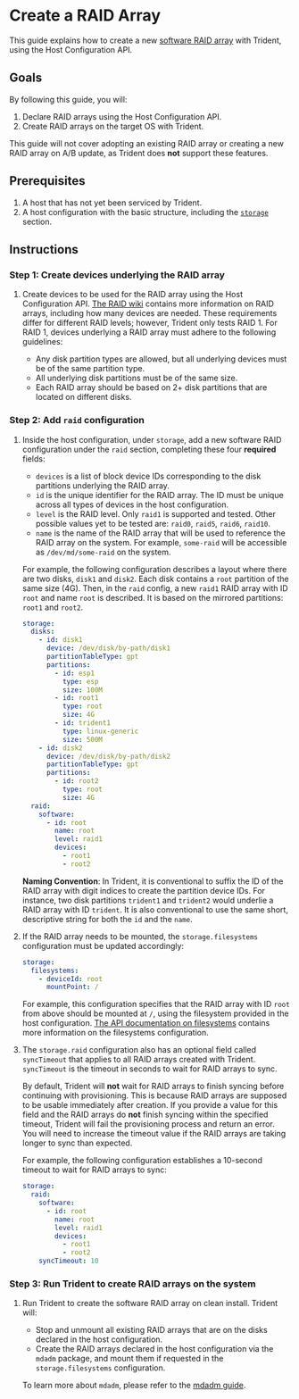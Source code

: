 
# Create a RAID Array

This guide explains how to create a new [software RAID array](../Reference/Host-Configuration/API-Reference/SoftwareRaidArray.md) with Trident, using the Host Configuration API.

## Goals

By following this guide, you will:

1. Declare RAID arrays using the Host Configuration API.
1. Create RAID arrays on the target OS with Trident.

This guide will not cover adopting an existing RAID array or creating a new RAID array on A/B update, as Trident does **not** support these features.

## Prerequisites

1. A host that has not yet been serviced by Trident.
1. A host configuration with the basic structure, including the [`storage`](../Reference/Host-Configuration/API-Reference/Storage.md) section.

## Instructions

### Step 1: Create devices underlying the RAID array

1. Create devices to be used for the RAID array using the Host Configuration API. [The RAID wiki](https://wiki.archlinux.org/title/RAID) contains more information on RAID arrays, including how many devices are needed. These requirements differ for different RAID levels; however, Trident only tests RAID 1. For RAID 1, devices underlying a RAID array must adhere to the following guidelines:

   - Any disk partition types are allowed, but all underlying devices must be of the same partition type.
   - All underlying disk partitions must be of the same size.
   - Each RAID array should be based on 2+ disk partitions that are located on different disks.

### Step 2: Add `raid` configuration

1. Inside the host configuration, under `storage`, add a new software RAID configuration under the `raid` section, completing these four **required** fields:

   - `devices` is a list of block device IDs corresponding to the disk partitions underlying the RAID array.
   - `id` is the unique identifier for the RAID array. The ID must be unique across all types of devices in the host configuration.
   - `level` is the RAID level. Only `raid1` is supported and tested. Other possible values yet to be tested are: `raid0`, `raid5`, `raid6`, `raid10`.
   - `name` is the name of the RAID array that will be used to reference the RAID array on the system. For example, `some-raid` will be accessible as `/dev/md/some-raid` on the system.

   For example, the following configuration describes a layout where there are two disks, `disk1` and `disk2`. Each disk contains a `root` partition of the same size (4G). Then, in the `raid` config, a new `raid1` RAID array with ID `root` and name `root` is described. It is based on the mirrored partitions: `root1` and `root2`.

   ```yaml
   storage:
     disks:
       - id: disk1
         device: /dev/disk/by-path/disk1
         partitionTableType: gpt
         partitions:
           - id: esp1
             type: esp
             size: 100M
           - id: root1
             type: root
             size: 4G
           - id: trident1
             type: linux-generic
             size: 500M
       - id: disk2
         device: /dev/disk/by-path/disk2
         partitionTableType: gpt
         partitions:
           - id: root2
             type: root
             size: 4G
     raid:
       software:
         - id: root
           name: root
           level: raid1
           devices:
             - root1
             - root2
   ```

   **Naming Convention**: In Trident, it is conventional to suffix the ID of the RAID array with digit indices to create the partition device IDs. For instance, two disk partitions `trident1` and `trident2` would underlie a RAID array with ID `trident`. It is also conventional to use the same short, descriptive string for both the `id` and the `name`.

1. If the RAID array needs to be mounted, the `storage.filesystems` configuration must be updated accordingly:

   ```yaml
   storage:
     filesystems:
       - deviceId: root
         mountPoint: /
   ```

   For example, this configuration specifies that the RAID array with ID `root` from above should be mounted at `/`, using the filesystem provided in the host configuration. [The API documentation on filesystems](../Reference/Host-Configuration/API-Reference/FileSystem.md) contains more information on the filesystems configuration.

1. The `storage.raid` configuration also has an optional field called `syncTimeout` that applies to all RAID arrays created with Trident. `syncTimeout` is the timeout in seconds to wait for RAID arrays to sync.

   By default, Trident will **not** wait for RAID arrays to finish syncing before continuing with provisioning. This is because RAID arrays are supposed to be usable immediately after creation. If you provide a value for this field and the RAID arrays do **not** finish syncing within the specified timeout, Trident will fail the provisioning process and return an error. You will need to increase the timeout value if the RAID arrays are taking longer to sync than expected.

   For example, the following configuration establishes a 10-second timeout to wait for RAID arrays to sync:

   ```yaml
   storage:
     raid:
       software:
         - id: root
           name: root
           level: raid1
           devices:
             - root1
             - root2
       syncTimeout: 10
   ```

### Step 3: Run Trident to create RAID arrays on the system

1. Run Trident to create the software RAID array on clean install. Trident will:

   - Stop and unmount all existing RAID arrays that are on the disks declared in the host configuration.
   - Create the RAID arrays declared in the host configuration via the `mdadm` package, and mount them if requested in the `storage.filesystems` configuration.

   To learn more about `mdadm`, please refer to the [mdadm guide](https://raid.wiki.kernel.org/index.php/A_guide_to_mdadm).
